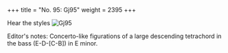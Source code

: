 +++
title = "No. 95: Gj95"
weight = 2395
+++

Hear the styles
![Gj95](/img/095DurDimM.jpg)

Editor's notes: Concerto-like figurations of a large descending tetrachord in the bass (E-D-[C-B]) in E minor.
